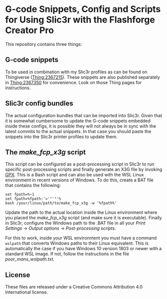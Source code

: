 # G-code Snippets, Config and Scripts for Using Slic3r with the Flashforge Creator Pro

This repository contains three things:

## G-code snippets
To be used in combination with my Slic3r profiles as can be found on Thingiverse ([Thing:2367215](https://www.thingiverse.com/thing:2367215)). These snippets are also published separately in [Thing:2367350](https://www.thingiverse.com/thing:2367350) for convenience. Look on those Thing pages for instructions.

## Slic3r config bundles
The actual configuration bundles that can be imported into Slic3r. Given that it is somewhat cumbersome to update the G-code snippets embedded inside these configs, it is possible they will not always be in sync with the latest commits to the actual snippets. In that case you should paste the snippets into the Slic3r printer profiles to update them.

## The *make_fcp_x3g* script
This script can be configured as a post-processing script in Slic3r to run specific post-processing scripts and finally generate an X3G file by invoking [GPX](https://github.com/markwal/GPX). This is a Bash script and can also be used with the WSL Linux environment in recent versions of Windows. To do this, create a BAT file that contains the following:
```
set fpath=%~1
set fpath=%fpath:'='"'"'%
bash /your/linux/path/to/make_fcp_x3g -w '%fpath%'
```
Update the path to the actual location inside the Linux environment where you placed the *make_fcp_x3g* script (and make sure it is executable). Finally in Slic3r, configure the Windows path to the .BAT file in all your *Print Settings* → *Output options* → *Post-processing scripts*.

For this to work, inside your WSL environment you must have a command `wslpath` that converts Windows paths to their Linux equivalent. This is automatically the case if you have Windows 10 version 1803 or newer with a standard WSL image. If not, follow the instructions in the file *poor_mans_wslpath.txt.*


## License
These files are released under a Creative Commons Attribution 4.0 International license.
